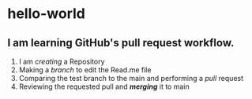 # hello-world
## I am learning GitHub's pull request workflow.

 1. I am _creating_ a Repository
 2. Making a _branch_ to edit the Read.me file
 3. Comparing the test branch to the main and performing a *_pull_* request
 4. Reviewing the requested pull and **_merging_** it to main
